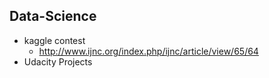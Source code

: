## Data-Science
- kaggle contest
  - http://www.ijnc.org/index.php/ijnc/article/view/65/64 
- Udacity Projects
